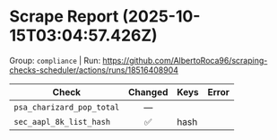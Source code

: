 # Scrape Report (2025-10-15T03:04:57.426Z)

Group: `compliance`  |  Run: https://github.com/AlbertoRoca96/scraping-checks-scheduler/actions/runs/18516408904

| Check | Changed | Keys | Error |
|---|:---:|:--|:--|
| `psa_charizard_pop_total` | — |  |  |
| `sec_aapl_8k_list_hash` | ✅ | hash |  |
